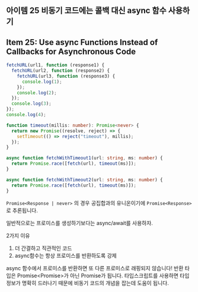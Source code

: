 ## 아이템 25 비동기 코드에는 콜백 대신 async 함수 사용하기

## Item 25: Use async Functions Instead of Callbacks for Asynchronous Code

```typescript
fetchURL(url1, function (response1) {
  fetchURL(url2, function (response2) {
    fetchURL(url3, function (response3) {
      console.log(1);
    });
    console.log(2);
  });
  console.log(3);
});
console.log(4);
```

```typescript
function timeout(millis: number): Promise<never> {
  return new Promise((resolve, reject) => {
    setTimeout(() => reject("timeout"), millis);
  });
}

async function fetchWithTimeout1(url: string, ms: number) {
  return Promise.race([fetch(url), timeout(ms)]);
}

async function fetchWithTimeout2(url: string, ms: number) {
  return Promise.race([fetch(url), timeout(ms)]);
}
```

`Promise<Response | never>`
의 경우 공집합과의 유니온이기에 `Promise<Response>`로 추론됩니다.

일반적으로는 프로미스를 생성하기보다는 async/await를 사용하자.

2가지 이유
1. 더 간결하고 직관적인 코드
2. async함수는 항상 프로미스를 반환하도록 강제


async 함수에서 프로미스를 반환하면 또 다른 프로미스로 래핑되지 않습니다! 
반환 타입은 Promise<Promise<T>>가 아닌 Promise<T>가 됩니다. 
타입스크립트를 사용하면 타입 정보가 명확히 드러나기 때문에 비동기 코드의 개념을 잡는데 도움이 됩니다.


